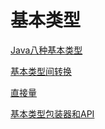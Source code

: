 # 基本类型

[Java八种基本类型](java-primitive-type-introducion.md)

[基本类型间转换](java-primitive-type-convert.md)

[直接量](java-direct-value.md)

[基本类型包装器和API](java-boxer.md)
